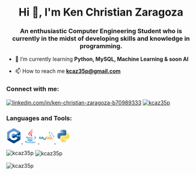 <h1 align="center">Hi 👋, I'm Ken Christian Zaragoza</h1>
<h3 align="center">An enthusiastic Computer Engineering Student who is currently in the midst of developing skills and knowledge in programming.</h3>

- 🌱 I’m currently learning **Python, MySQL, Machine Learning & soon AI**

- 📫 How to reach me **kcaz35p@gmail.com**

<h3 align="left">Connect with me:</h3>
<p align="left">
<a href="https://linkedin.com/in/linkedin.com/in/ken-christian-zaragoza-b70989333" target="blank"><img align="center" src="https://raw.githubusercontent.com/rahuldkjain/github-profile-readme-generator/master/src/images/icons/Social/linked-in-alt.svg" alt="linkedin.com/in/ken-christian-zaragoza-b70989333" height="30" width="40" /></a>
<a href="https://fb.com/kcaz35p" target="blank"><img align="center" src="https://raw.githubusercontent.com/rahuldkjain/github-profile-readme-generator/master/src/images/icons/Social/facebook.svg" alt="kcaz35p" height="30" width="40" /></a>
</p>

<h3 align="left">Languages and Tools:</h3>
<p align="left"> <a href="https://www.w3schools.com/cpp/" target="_blank" rel="noreferrer"> <img src="https://raw.githubusercontent.com/devicons/devicon/master/icons/cplusplus/cplusplus-original.svg" alt="cplusplus" width="40" height="40"/> </a> <a href="https://www.java.com" target="_blank" rel="noreferrer"> <img src="https://raw.githubusercontent.com/devicons/devicon/master/icons/java/java-original.svg" alt="java" width="40" height="40"/> </a> <a href="https://www.mysql.com/" target="_blank" rel="noreferrer"> <img src="https://raw.githubusercontent.com/devicons/devicon/master/icons/mysql/mysql-original-wordmark.svg" alt="mysql" width="40" height="40"/> </a> <a href="https://www.python.org" target="_blank" rel="noreferrer"> <img src="https://raw.githubusercontent.com/devicons/devicon/master/icons/python/python-original.svg" alt="python" width="40" height="40"/> </a> </p>

<p><img align="left" src="https://github-readme-stats.vercel.app/api/top-langs?username=kcaz35p&show_icons=true&locale=en&layout=compact" alt="kcaz35p" /></p>

<p>&nbsp;<img align="center" src="https://github-readme-stats.vercel.app/api?username=kcaz35p&show_icons=true&locale=en" alt="kcaz35p" /></p>

<p><img align="center" src="https://github-readme-streak-stats.herokuapp.com/?user=kcaz35p&" alt="kcaz35p" /></p>


<!--
**kcaz35P/kcaz35P** is a ✨ _special_ ✨ repository because its `README.md` (this file) appears on your GitHub profile.

Here are some ideas to get you started:

- 🔭 I’m currently working on ...
- 🌱 I’m currently learning ...
- 👯 I’m looking to collaborate on ...
- 🤔 I’m looking for help with ...
- 💬 Ask me about ...
- 📫 How to reach me: ...
- 😄 Pronouns: ...
- ⚡ Fun fact: ...
-->
